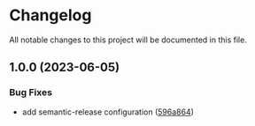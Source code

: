 # Changelog

All notable changes to this project will be documented in this file.

## 1.0.0 (2023-06-05)


### Bug Fixes

* add semantic-release configuration ([596a864](https://github.com/andregri/python-project/commit/596a86420b419566bd127d275af9e132669b9cbf))
